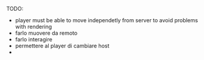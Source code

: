 TODO:
 - player must be able to move independetly from server to avoid problems with rendering
 - farlo muovere da remoto
 - farlo interagire
 - permettere al player di cambiare host
 - 